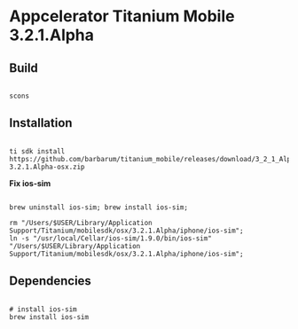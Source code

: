 Appcelerator Titanium Mobile 3.2.1.Alpha
============================

Build
-----------

```

scons

```


Installation
-----------

```

ti sdk install https://github.com/barbarum/titanium_mobile/releases/download/3_2_1_Alpha/mobilesdk-3.2.1.Alpha-osx.zip

```

**Fix ios-sim**

```

brew uninstall ios-sim; brew install ios-sim;

rm "/Users/$USER/Library/Application Support/Titanium/mobilesdk/osx/3.2.1.Alpha/iphone/ios-sim";
ln -s "/usr/local/Cellar/ios-sim/1.9.0/bin/ios-sim" "/Users/$USER/Library/Application Support/Titanium/mobilesdk/osx/3.2.1.Alpha/iphone/ios-sim";

```

Dependencies
-----------

```

# install ios-sim
brew install ios-sim

```

